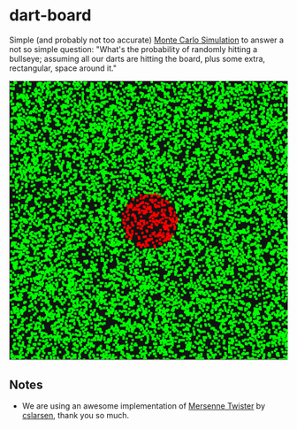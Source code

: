 # dart-board

Simple (and probably not too accurate) [Monte Carlo Simulation](https://en.wikipedia.org/wiki/Monte_Carlo_method) to answer a not so simple question: "What's the probability of randomly hitting a bullseye; assuming all our darts are hitting the board, plus some extra, rectangular, space around it."

![sample](sample.png)

## Notes
- We are using an awesome implementation of [Mersenne Twister](https://en.wikipedia.org/wiki/Mersenne_Twister) by [cslarsen](https://github.com/cslarsen/mersenne-twister), thank you so much.